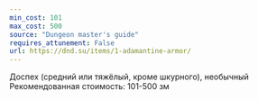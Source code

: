 ```yaml
---
min_cost: 101
max_cost: 500
source: "Dungeon master's guide"
requires_attunement: False
url: https://dnd.su/items/1-adamantine-armor/
---
```


Доспех (средний или тяжёлый, кроме шкурного), необычный
Рекомендованная стоимость: 101-500 зм
